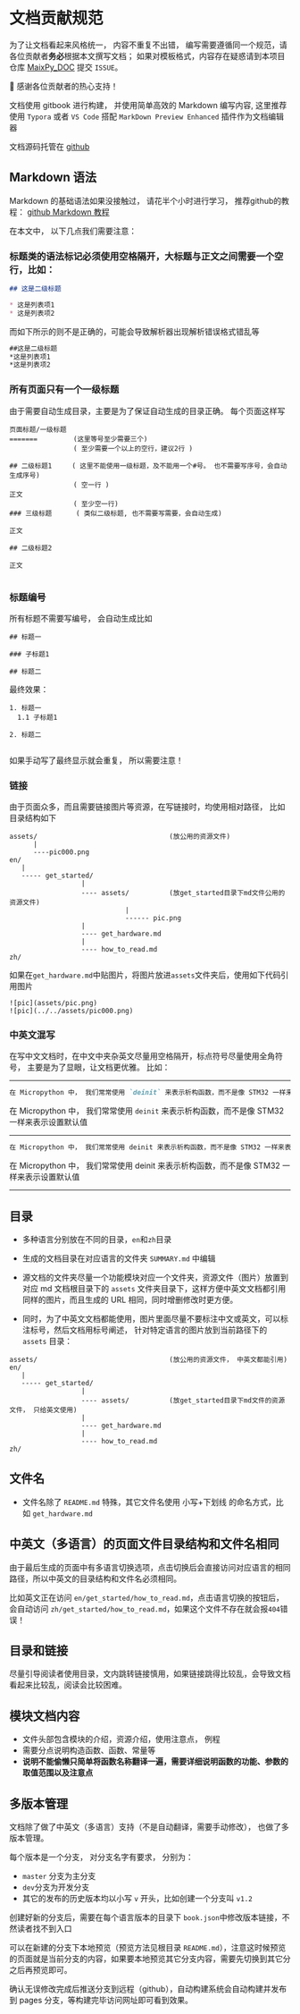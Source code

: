 文档贡献规范
=======

为了让文档看起来风格统一， 内容不重复不出错， 编写需要遵循同一个规范，请各位贡献者**务必**根据本文撰写文档；
如果对模板格式，内容存在疑惑请到本项目仓库 [MaixPy_DOC](https://github.com/sipeed/MaixPy_DOC) 提交 `ISSUE`。


🙇‍ 感谢各位贡献者的热心支持！



文档使用 gitbook 进行构建， 并使用简单高效的 Markdown 编写内容, 这里推荐使用 `Typora` 或者 `VS Code` 搭配 `MarkDown Preview Enhanced` 插件作为文档编辑器


文档源码托管在 [github](https://github.com/sipeed/MaixPy_DOC)

## Markdown 语法

Markdown 的基础语法如果没接触过， 请花半个小时进行学习， 推荐github的教程： [github Markdown 教程](https://guides.github.com/features/mastering-markdown/)

在本文中， 以下几点我们需要注意：

### 标题类的语法标记必须使用空格隔开，大标题与正文之间需要一个空行，比如：

```markdown
## 这是二级标题

* 这是列表项1
* 这是列表项2

```
而如下所示的则不是正确的，可能会导致解析器出现解析错误格式错乱等

```markdown
##这是二级标题
*这是列表项1
*这是列表项2
```

### 所有页面只有一个一级标题

由于需要自动生成目录，主要是为了保证自动生成的目录正确。
每个页面这样写

```
页面标题/一级标题
=======         (这里等号至少需要三个)
                ( 至少需要一个以上的空行，建议2行 )

## 二级标题1     ( 这里不能使用一级标题，及不能用一个#号。 也不需要写序号，会自动生成序号)
                ( 空一行 )
正文
                ( 至少空一行)
### 三级标题      ( 类似二级标题, 也不需要写需要，会自动生成)

正文

## 二级标题2

正文


```

### 标题编号

所有标题不需要写编号， 会自动生成比如

```
## 标题一

### 子标题1

## 标题二
```
最终效果：

```
1. 标题一
  1.1 子标题1

2. 标题二
 
```

如果手动写了最终显示就会重复， 所以需要注意！


### 链接

由于页面众多，而且需要链接图片等资源，在写链接时，均使用相对路径，
比如目录结构如下
```
assets/                                 (放公用的资源文件)
      |
      ----pic000.png
en/
   |
   ----- get_started/
                  |
                  ---- assets/          (放get_started目录下md文件公用的资源文件)
                             |
                             ------ pic.png
                  |
                  ---- get_hardware.md
                  |
                  ---- how_to_read.md
zh/
```

如果在`get_hardware.md`中贴图片，将图片放进`assets`文件夹后，使用如下代码引用图片
```
![pic](assets/pic.png)
![pic](../../assets/pic000.png)
```


### 中英文混写

在写中文文档时，在中文中夹杂英文尽量用空格隔开，标点符号尽量使用全角符号，
主要是为了显眼，让文档更优雅。
比如：

---------

```markdown
在 Micropython 中， 我们常常使用 `deinit` 来表示析构函数，而不是像 STM32 一样来表示设置默认值
```
在 Micropython 中， 我们常常使用 `deinit` 来表示析构函数，而不是像 STM32 一样来表示设置默认值

----------

```markdown
在 Micropython 中， 我们常常使用 deinit 来表示析构函数，而不是像 STM32 一样来表示设置默认值
```

在 Micropython 中， 我们常常使用 deinit 来表示析构函数，而不是像 STM32 一样来表示设置默认值

---------


## 目录

* 多种语言分别放在不同的目录，`en`和`zh`目录

* 生成的文档目录在对应语言的文件夹 `SUMMARY.md` 中编辑

* 源文档的文件夹尽量一个功能模块对应一个文件夹，资源文件（图片）放置到对应 md 文档根目录下的 `assets` 文件夹目录下，这样方便中英文文档都引用同样的图片，而且生成的 URL 相同，同时增删修改时更方便。
* 同时，为了中英文文档都能使用，图片里面尽量不要标注中文或英文，可以标注标号，然后文档用标号阐述， 针对特定语言的图片放到当前路径下的 `assets` 目录：

```
assets/                                 (放公用的资源文件， 中英文都能引用)
en/
   |
   ----- get_started/
                  |
                  ---- assets/          (放get_started目录下md文件的资源文件， 只给英文使用)
                  |
                  ---- get_hardware.md
                  |
                  ---- how_to_read.md
zh/
```

## 文件名

* 文件名除了 `README.md` 特殊，其它文件名使用 小写+下划线 的命名方式，比如 `get_hardware.md`



## 中英文（多语言）的页面文件目录结构和文件名相同

由于最后生成的页面中有多语言切换选项，点击切换后会直接访问对应语言的相同路径，所以中英文的目录结构和文件名必须相同。

比如英文正在访问 `en/get_started/how_to_read.md`，点击语言切换的按钮后，会自动访问 `zh/get_started/how_to_read.md`，如果这个文件不存在就会报`404`错误！


## 目录和链接

尽量引导阅读者使用目录，文内跳转链接慎用，如果链接跳得比较乱，会导致文档看起来比较乱，阅读会比较困难。

## 模块文档内容

* 文件头部包含模块的介绍，资源介绍，使用注意点， 例程
* 需要分点说明构造函数、函数、常量等
* **说明不能偷懒只简单将函数名称翻译一遍，需要详细说明函数的功能、参数的取值范围以及注意点**

## 多版本管理

文档除了做了中英文（多语言）支持（不是自动翻译，需要手动修改）， 也做了多版本管理。

每个版本是一个分支， 对分支名字有要求， 分别为：
* `master` 分支为主分支
* `dev`分支为开发分支
* 其它的发布的历史版本均以小写 `v` 开头，比如创建一个分支叫 `v1.2`

创建好新的分支后，需要在每个语言版本的目录下 `book.json`中修改版本链接，不然读者找不到入口

可以在新建的分支下本地预览（预览方法见根目录 `README.md`），注意这时候预览的页面就是当前分支的内容，如果要本地预览其它分支内容，需要先切换到其它分之后再预览即可。

确认无误修改完成后推送分支到远程（github），自动构建系统会自动构建并发布到 pages 分支，等构建完毕访问网址即可看到效果。


